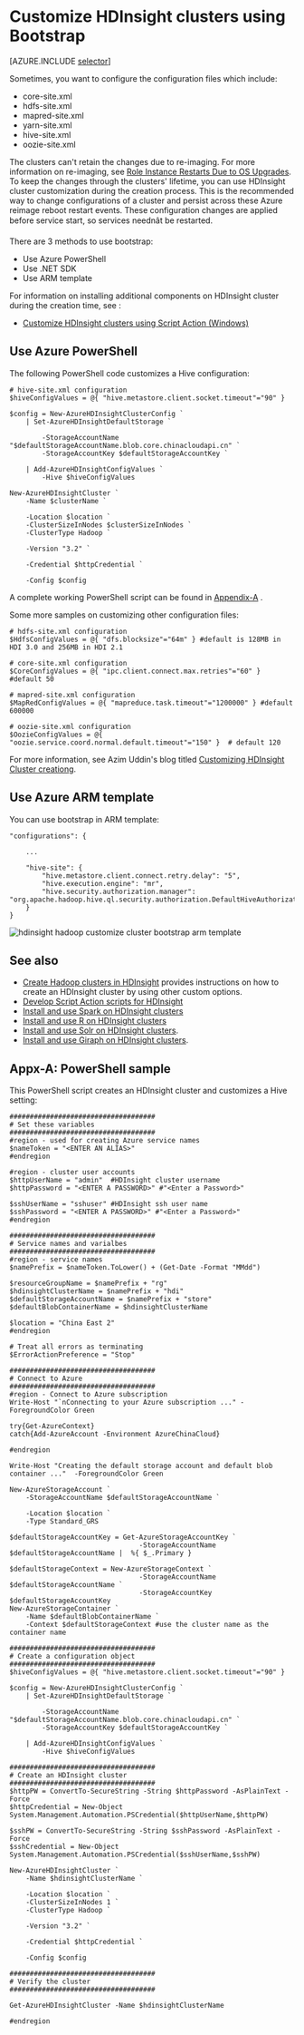 <properties
	pageTitle="Customize HDInsight Clusters using bootstrap | Windows Azure"
	description="Learn how to customize HDInsight clusters using bootstrap."
	services="hdinsight"
	documentationCenter=""
	authors="mumian"
	manager="paulettm"
	editor="cgronlun"
	tags="azure-portal"/>

<tags
	ms.service="hdinsight"
	ms.date="01/06/2016"
	wacn.date=""/>

# Customize HDInsight clusters using Bootstrap

[AZURE.INCLUDE [selector](../includes/hdinsight-create-windows-cluster-selector.md)]

Sometimes, you want to configure the configuration files which include:

- core-site.xml
- hdfs-site.xml
- mapred-site.xml
- yarn-site.xml
- hive-site.xml
- oozie-site.xml

The clusters can't retain the changes due to re-imaging. For more information on re-imaging, 
see [Role Instance Restarts Due to OS Upgrades](http://blogs.msdn.com/b/kwill/archive/2012/09/19/role-instance-restarts-due-to-os-upgrades.aspx). 
To keep the changes through the clusters' lifetime, you can use HDInsight cluster customization during the creation process. This is the recommended way to change configurations of a cluster and persist across these Azure reimage reboot restart events. These configuration changes are applied before service start, so services neednât be restarted. 

There are 3 methods to use bootstrap:

- Use Azure PowerShell
- Use .NET SDK
- Use ARM template

For information on installing additional components on HDInsight cluster during the creation time, see :

<!-- deleted by customization
- [Customize HDInsight clusters using Script Action (Linux)](/documentation/articles/hdinsight-hadoop-customize-cluster-v1)
-->
- [Customize HDInsight clusters using Script Action (Windows)](/documentation/articles/hdinsight-hadoop-customize-cluster-v1)

## Use Azure PowerShell

The following PowerShell code customizes a Hive configuration:

	# hive-site.xml configuration
	$hiveConfigValues = @{ "hive.metastore.client.socket.timeout"="90" }
	
<!-- deleted by customization
	$config = New-AzureRmHDInsightClusterConfig `
		| Set-AzureRmHDInsightDefaultStorage `
-->
<!-- keep by customization: begin -->
	$config = New-AzureHDInsightClusterConfig `
		| Set-AzureHDInsightDefaultStorage `
<!-- keep by customization: end -->
			-StorageAccountName "$defaultStorageAccountName.blob.core.chinacloudapi.cn" `
			-StorageAccountKey $defaultStorageAccountKey `
<!-- deleted by customization
		| Add-AzureRmHDInsightConfigValues `
			-HiveSite $hiveConfigValues 
	
	New-AzureRmHDInsightCluster `
		-ResourceGroupName $existingResourceGroupName `
		-ClusterName $clusterName `
-->
<!-- keep by customization: begin -->
		| Add-AzureHDInsightConfigValues `
			-Hive $hiveConfigValues 
	
	New-AzureHDInsightCluster `
		-Name $clusterName `
<!-- keep by customization: end -->
		-Location $location `
		-ClusterSizeInNodes $clusterSizeInNodes `
		-ClusterType Hadoop `
<!-- deleted by customization
		-OSType Windows `
-->
		-Version "3.2" `
<!-- deleted by customization
		-HttpCredential $httpCredential `
-->
<!-- keep by customization: begin -->
		-Credential $httpCredential `
<!-- keep by customization: end -->
		-Config $config 

A complete working PowerShell script can be found in <!-- deleted by customization [Appendix-A](#hdinsight-hadoop-customize-cluster-bootstrap.md/appx-a:-powershell-sample) --><!-- keep by customization: begin --> [Appendix-A](#appx-a:-powershell-sample) <!-- keep by customization: end -->.
<!-- deleted by customization

**To verify the change:**

1. Sign on to the [Azure Management Portal](https://manage.windowsazure.cn).
2. On the left pane, click **Browse**, and then click **HDInsight Clusters**.
3. Click the cluster you just created using the PowerShell script.
4. Click **Dashboard** from the top of the blade to open the Ambari UI.
5. Click **Hive** from the left menu.
6. Click **HiveServer2** from **Summary**.
7. Click the **Configs** tab.
8. Click **Hive** from the left menu.
9. Click the **Advanced** tab.
10. Scrool down and then expand **Advanced hive-site**.
11. Look for **hive.metastore.client.socket.timeout** in the section.
-->

Some more samples on customizing other configuration files:

	# hdfs-site.xml configuration
	$HdfsConfigValues = @{ "dfs.blocksize"="64m" } #default is 128MB in HDI 3.0 and 256MB in HDI 2.1

	# core-site.xml configuration
	$CoreConfigValues = @{ "ipc.client.connect.max.retries"="60" } #default 50

	# mapred-site.xml configuration
	$MapRedConfigValues = @{ "mapreduce.task.timeout"="1200000" } #default 600000

	# oozie-site.xml configuration
	$OozieConfigValues = @{ "oozie.service.coord.normal.default.timeout"="150" }  # default 120

For more information, see Azim Uddin's blog titled [Customizing HDInsight Cluster creationg](http://blogs.msdn.com/b/bigdatasupport/archive/2014/04/15/customizing-hdinsight-cluster-provisioning-via-powershell-and-net-sdk.aspx).

<!-- deleted by customization
## Use .NET SDK

See [Create Linux-based clusters in HDInsight using the .NET SDK](/documentation/articles/hdinsight-hadoop-create-linux-clusters-dotnet-sdk#use-bootstrap).

-->
## Use Azure ARM template

You can use bootstrap in ARM template:

    "configurations": {
<!-- deleted by customization
        âŚ
-->
<!-- keep by customization: begin -->
        ...
<!-- keep by customization: end -->
        "hive-site": {
            "hive.metastore.client.connect.retry.delay": "5",
            "hive.execution.engine": "mr",
            "hive.security.authorization.manager": "org.apache.hadoop.hive.ql.security.authorization.DefaultHiveAuthorizationProvider"
        }
    }


![hdinsight hadoop customize cluster bootstrap arm template](./media/hdinsight-hadoop-customize-cluster-bootstrap/hdinsight-customize-cluster-bootstrap-arm.png)



## See also

- [Create Hadoop clusters in HDInsight][hdinsight-provision-cluster] provides instructions on how to create an HDInsight cluster by using other custom options.
- [Develop Script Action scripts for HDInsight][hdinsight-write-script]
- [Install and use Spark on HDInsight clusters][hdinsight-install-spark]
- [Install and use R on HDInsight clusters][hdinsight-install-r]
- [Install and use Solr on HDInsight clusters](/documentation/articles/hdinsight-hadoop-solr-install-v1).
- [Install and use Giraph on HDInsight clusters](/documentation/articles/hdinsight-hadoop-giraph-install-v1).

[hdinsight-install-spark]: hdinsight-hadoop-spark-install.md
[hdinsight-install-r]: hdinsight-hadoop-r-scripts.md
[hdinsight-write-script]: hdinsight-hadoop-script-actions.md
[hdinsight-provision-cluster]: hdinsight-provision-clusters-v1.md
[powershell-install-configure]: ../install-configure-powershell.md


[img-hdi-cluster-states]: ./media/hdinsight-hadoop-customize-cluster-v1/HDI-Cluster-state.png "Stages during cluster creation"

## Appx-A: PowerShell sample

This PowerShell script creates an HDInsight cluster and customizes a Hive setting:

    ####################################
    # Set these variables
    ####################################
    #region - used for creating Azure service names
    $nameToken = "<ENTER AN ALIAS>" 
    #endregion

    #region - cluster user accounts
    $httpUserName = "admin"  #HDInsight cluster username
    $httpPassword = "<ENTER A PASSWORD>" #"<Enter a Password>"

    $sshUserName = "sshuser" #HDInsight ssh user name
    $sshPassword = "<ENTER A PASSWORD>" #"<Enter a Password>"
    #endregion

    ####################################
    # Service names and varialbes
    ####################################
    #region - service names
    $namePrefix = $nameToken.ToLower() + (Get-Date -Format "MMdd")

    $resourceGroupName = $namePrefix + "rg"
    $hdinsightClusterName = $namePrefix + "hdi"
    $defaultStorageAccountName = $namePrefix + "store"
    $defaultBlobContainerName = $hdinsightClusterName

    $location = "China East 2"
    #endregion

    # Treat all errors as terminating
    $ErrorActionPreference = "Stop"

    ####################################
    # Connect to Azure
    ####################################
    #region - Connect to Azure subscription
    Write-Host "`nConnecting to your Azure subscription ..." -ForegroundColor Green
<!-- deleted by customization
    try{Get-AzureRmContext}
    catch{Login-AzureRmAccount}
-->
<!-- keep by customization: begin -->
    try{Get-AzureContext}
    catch{Add-AzureAccount -Environment AzureChinaCloud}
<!-- keep by customization: end -->
    #endregion
<!-- deleted by customization

    #region - Create an HDInsight cluster
    ####################################
    # Create dependent components
    ####################################
    Write-Host "Creating a resource group ..." -ForegroundColor Green
    New-AzureRmResourceGroup `
        -Name  $resourceGroupName `
        -Location $location
-->

    Write-Host "Creating the default storage account and default blob container ..."  -ForegroundColor Green
<!-- deleted by customization
    New-AzureRmStorageAccount `
        -ResourceGroupName $resourceGroupName `
        -Name $defaultStorageAccountName `
-->
<!-- keep by customization: begin -->
    New-AzureStorageAccount `
        -StorageAccountName $defaultStorageAccountName `
<!-- keep by customization: end -->
        -Location $location `
        -Type Standard_GRS

<!-- deleted by customization
    $defaultStorageAccountKey = Get-AzureRmStorageAccountKey `
                                    -ResourceGroupName $resourceGroupName `
                                    -Name $defaultStorageAccountName |  %{ $_.Key1 }
-->
<!-- keep by customization: begin -->
    $defaultStorageAccountKey = Get-AzureStorageAccountKey `
                                    -StorageAccountName $defaultStorageAccountName |  %{ $_.Primary }
<!-- keep by customization: end -->
    $defaultStorageContext = New-AzureStorageContext `
                                    -StorageAccountName $defaultStorageAccountName `
                                    -StorageAccountKey $defaultStorageAccountKey
    New-AzureStorageContainer `
        -Name $defaultBlobContainerName `
        -Context $defaultStorageContext #use the cluster name as the container name

    ####################################
    # Create a configuration object
    ####################################
    $hiveConfigValues = @{ "hive.metastore.client.socket.timeout"="90" }
        
<!-- deleted by customization
    $config = New-AzureRmHDInsightClusterConfig `
        | Set-AzureRmHDInsightDefaultStorage `
-->
<!-- keep by customization: begin -->
    $config = New-AzureHDInsightClusterConfig `
        | Set-AzureHDInsightDefaultStorage `
<!-- keep by customization: end -->
            -StorageAccountName "$defaultStorageAccountName.blob.core.chinacloudapi.cn" `
            -StorageAccountKey $defaultStorageAccountKey `
<!-- deleted by customization
        | Add-AzureRmHDInsightConfigValues `
            -HiveSite $hiveConfigValues 
-->
<!-- keep by customization: begin -->
        | Add-AzureHDInsightConfigValues `
            -Hive $hiveConfigValues 
<!-- keep by customization: end -->

    ####################################
    # Create an HDInsight cluster
    ####################################
    $httpPW = ConvertTo-SecureString -String $httpPassword -AsPlainText -Force
    $httpCredential = New-Object System.Management.Automation.PSCredential($httpUserName,$httpPW)

    $sshPW = ConvertTo-SecureString -String $sshPassword -AsPlainText -Force
    $sshCredential = New-Object System.Management.Automation.PSCredential($sshUserName,$sshPW)

<!-- deleted by customization
    New-AzureRmHDInsightCluster `
        -ResourceGroupName $resourceGroupName `
        -ClusterName $hdinsightClusterName `
-->
<!-- keep by customization: begin -->
    New-AzureHDInsightCluster `
        -Name $hdinsightClusterName `
<!-- keep by customization: end -->
        -Location $location `
        -ClusterSizeInNodes 1 `
        -ClusterType Hadoop `
<!-- deleted by customization
        -OSType Linux `
-->
        -Version "3.2" `
<!-- deleted by customization
        -HttpCredential $httpCredential `
        -SshCredential $sshCredential `
-->
<!-- keep by customization: begin -->
        -Credential $httpCredential `
<!-- keep by customization: end -->
        -Config $config

    ####################################
    # Verify the cluster
    ####################################
<!-- deleted by customization
    Get-AzureRmHDInsightCluster -ClusterName $hdinsightClusterName
-->
<!-- keep by customization: begin -->
    Get-AzureHDInsightCluster -Name $hdinsightClusterName
<!-- keep by customization: end -->

    #endregion
